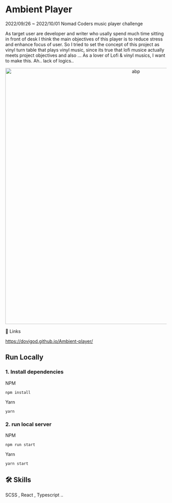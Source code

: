 # Ambient Player
2022/09/26 ~ 2022/10/01 Nomad Coders music player challenge

As target user are developer and writer who usally spend much time sitting in front of desk
 I think the main objectives of this player is to reduce stress and enhance focus of user.
 So I tried to set the concept of this project as vinyl turn table that plays vinyl music, since  its  true that lofi musice actually meets project objectives and also ...
As a lover of Lofi & vinyl musics, I want to make this. Ah.. lack of logics..
<p align="center">
 <img width="800" alt="abp" src="https://user-images.githubusercontent.com/30416914/203915284-9680178b-270b-4ea7-b8d0-8ce8944fe2bf.png">
</p

## 🔗 Links
https://dovigod.github.io/Ambient-player/


## Run Locally

### 1. Install dependencies


NPM
````
npm install
````
Yarn
````
yarn
````

### 2. run local server

NPM
````
npm run start
````
Yarn
````
yarn start
````

## 🛠 Skills
SCSS , React , Typescript ..




